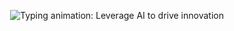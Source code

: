 <p align="center">
  <img 
    src="https://readme-typing-svg.demolab.com?font=Kalam&size=26&pause=1000&color=3356F7&width=435&lines=Leverage+AI+to+drive+innovation" 
    alt="Typing animation: Leverage AI to drive innovation" />
</p>

